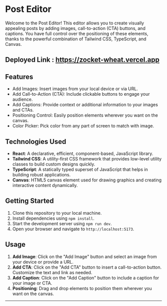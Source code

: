 # Post Editor

Welcome to the Post Editor! This editor allows you to create visually appealing posts by adding images, call-to-action (CTA) buttons, and captions. You have full control over the positioning of these elements, thanks to the powerful combination of Tailwind CSS, TypeScript, and Canvas.

## Deployed Link : https://zocket-wheat.vercel.app

## Features

- Add Images: Insert images from your local device or via URL.
- Add Call-to-Action (CTA): Include clickable buttons to engage your audience.
- Add Captions: Provide context or additional information to your images and CTAs.
- Positioning Control: Easily position elements wherever you want on the canvas.
- Color Picker: Pick color from any part of screen to match with image.

## Technologies Used
- **React**: A declarative, efficient, component-based, JavaScript library.
- **Tailwind CSS**: A utility-first CSS framework that provides low-level utility classes to build custom designs quickly.
- **TypeScript**: A statically typed superset of JavaScript that helps in building robust applications.
- **Canvas**: HTML5 canvas element used for drawing graphics and creating interactive content dynamically.

## Getting Started

1. Clone this repository to your local machine.
2. Install dependencies using `npm install`.
3. Start the development server using `npm run dev`.
4. Open your browser and navigate to `http://localhost:5173`.

## Usage

1. **Add Image**: Click on the "Add Image" button and select an image from your device or provide a URL.
2. **Add CTA**: Click on the "Add CTA" button to insert a call-to-action button. Customize the text and link as needed.
3. **Add Caption**: Click on the "Add Caption" button to include a caption for your image or CTA.
4. **Positioning**: Drag and drop elements to position them wherever you want on the canvas.

---


